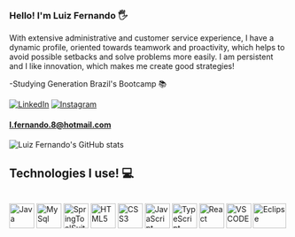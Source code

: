 ### Hello! I'm Luiz Fernando 🖐️

With extensive administrative and customer service experience, I have a dynamic profile, oriented towards teamwork and proactivity, which helps to avoid possible setbacks and solve problems more easily. I am persistent and I like innovation, which makes me create good strategies!

-Studying Generation Brazil's Bootcamp 📚

[![LinkedIn](https://img.shields.io/badge/LinkedIn-0077B5?style=for-the-badge&logo=linkedin&logoColor=white)](https://www.linkedin.com/in/luiz-rodrigues-371709149/)
[![Instagram](https://img.shields.io/badge/Instagram-E4405F?style=for-the-badge&logo=instagram&logoColor=white)](https://www.instagram.com/luferbero/)

#### l.fernando.8@hotmail.com

![Luiz Fernando's GitHub stats](https://github-readme-stats.vercel.app/api?username=luferbero&show_icons=true&theme=tokyonight)

## Technologies I use! 💻

<div style="display: inline_block"><br/>
  <img align="center" alt="Java" src="https://cdn.jsdelivr.net/gh/devicons/devicon/icons/java/java-original-wordmark.svg" width="45" height="45"/>
<img align="center" alt="MySql" src="https://cdn.jsdelivr.net/gh/devicons/devicon/icons/mysql/mysql-plain-wordmark.svg" width="45" height="45" /> 
  <img align="center" alt="SpringToolSuite" src="https://cdn.jsdelivr.net/gh/devicons/devicon/icons/spring/spring-original.svg" width="45" height="45" />
  <img align="center" alt="HTML5" src="https://cdn.jsdelivr.net/gh/devicons/devicon/icons/html5/html5-original-wordmark.svg" width="45" height="45" />
  <img align="center" alt="CSS3" src="https://cdn.jsdelivr.net/gh/devicons/devicon/icons/css3/css3-original-wordmark.svg" width="45" height="45" />
  <img align="center" alt="JavaScript" src="https://cdn.jsdelivr.net/gh/devicons/devicon/icons/javascript/javascript-original.svg" width="45" height="45" />
  <img align="center" alt="TypeScript" src="https://cdn.jsdelivr.net/gh/devicons/devicon/icons/typescript/typescript-original.svg" width="45" height="45" />
<img align="center" alt="React" src="https://cdn.jsdelivr.net/gh/devicons/devicon/icons/react/react-original-wordmark.svg" width="45" height="45" />
<img align="center" alt="VSCODE" src="https://cdn.jsdelivr.net/gh/devicons/devicon/icons/vscode/vscode-plain-wordmark.svg" width="45" height="45" />
  <img align="center" alt="Eclipse" src="https://img.shields.io/badge/Eclipse-2C2255?style=for-the-badge&logo=eclipse&logoColor=white" width="60" height="45" />
</div><br/>
